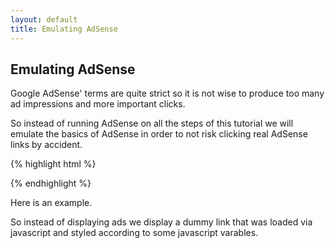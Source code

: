 ```yaml
---
layout: default
title: Emulating AdSense
---
```

## Emulating AdSense

Google AdSense' terms are quite strict so it is not wise to produce too many ad impressions and more important clicks.

So instead of running AdSense on all the steps of this tutorial we will emulate the basics of AdSense in order to not risk clicking real AdSense links by accident.

{% highlight html %}
<script type="text/javascript"><!--
emulator_color_border = '000000';
emulator_color_bg     = 'DDDDDD';
emulator_color_link   = '000080';
emulator_color_url    = '008000';
emulator_color_text   = '000000';
//-->
</script>
<script type="text/javascript" src="js/adsense-emulater.js">
</script>
{% endhighlight %}

Here is an example.

<script type="text/javascript"><!--
emulator_color_border = '000000';
emulator_color_bg     = 'DDDDDD';
emulator_color_link   = '000080';
emulator_color_url    = '008000';
emulator_color_text   = '000000';
//-->
</script>
<script type="text/javascript" src="js/adsense-emulater.js">
</script>

So instead of displaying ads we display a dummy link that was loaded via javascript and styled according to some javascript varables.
